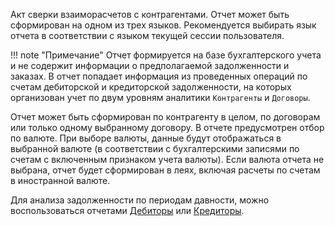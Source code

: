 ﻿Акт сверки взаиморасчетов с контрагентами. Отчет может быть сформирован на одном из трех языков. Рекомендуется выбирать язык отчета в соответствии с языком текущей сессии пользователя.

!!! note "Примечание"
	Отчет формируется на базе бухгалтерского учета и не содержит информации о предполагаемой задолженности и заказах. В отчет попадает информация из проведенных операций по счетам дебиторской и кредиторской задолженности, на которых организован учет по двум уровням аналитики `Контрагенты` и `Договоры`.

Отчет может быть сформирован по контрагенту в целом, по договорам или только одному выбранному договору. В отчете предусмотрен отбор по валюте. При выборе валюты, данные будут отображаться в выбранной валюте (в соответствии с бухгалтерскими записями по счетам с включенным признаком учета валюты). Если валюта отчета не выбрана, отчет будет сформирован в леях, включая расчеты по счетам в иностранной валюте.

Для анализа задолженности по периодам давности, можно воспользоваться отчетами [Дебиторы](/r/Debts) или [Кредиторы](/r/VendorDebts).